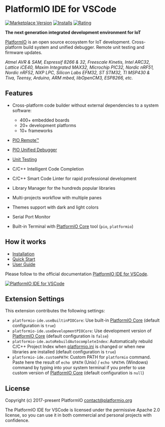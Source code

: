 # PlatformIO IDE for VSCode

[![Marketplace Version](https://vsmarketplacebadge.apphb.com/version-short/platformio.platformio-ide.svg)](https://marketplace.visualstudio.com/items?itemName=platformio.platformio-ide) [![Installs](https://vsmarketplacebadge.apphb.com/installs-short/platformio.platformio-ide.svg)](https://marketplace.visualstudio.com/items?itemName=platformio.platformio-ide) [![Rating](https://vsmarketplacebadge.apphb.com/rating-short/platformio.platformio-ide.svg)](https://marketplace.visualstudio.com/items?itemName=platformio.platformio-ide)

**The next generation integrated development environment for IoT**

[PlatformIO](http://platformio.org) is an open source ecosystem for IoT development.
Cross-platform build system and unified debugger. Remote unit testing and firmware updates.

*Atmel AVR & SAM, Espressif 8266 & 32, Freescale Kinetis, Intel ARC32, Lattice iCE40,
Maxim Integrated MAX32, Microchip PIC32, Nordic nRF51, Nordic nRF52, NXP LPC, Silicon Labs EFM32, ST STM32,
TI MSP430 & Tiva, Teensy, Arduino, ARM mbed, libOpenCM3, ESP8266, etc.*

## Features

* Cross-platform code builder without external dependencies to a system software:

    - 400+ embedded boards
    - 20+ development platforms
    - 10+ frameworks

* [PIO Remote™](http://docs.platformio.org/page/plus/pio-remote.html)
* [PIO Unified Debugger](http://docs.platformio.org/page/plus/debugging.html)
* [Unit Testing](http://docs.platformio.org/page/plus/unit-testing.html)
* C/C++ Intelligent Code Completion
* C/C++ Smart Code Linter for rapid professional development
* Library Manager for the hundreds popular libraries
* Multi-projects workflow with multiple panes
* Themes support with dark and light colors
* Serial Port Monitor
* Built-in Terminal with [PlatformIO Core](http://docs.platformio.org/page/core.html) tool (``pio``, ``platformio``)

## How it works

* [Installation](http://docs.platformio.org/page/ide/vscode.html#installation)
* [Quick Start](http://docs.platformio.org/page/ide/vscode.html#quick-start)
* [User Guide](http://docs.platformio.org/page/ide/vscode.html#user-quide)

Please follow to the official documentation [PlatformIO IDE for VSCode](http://docs.platformio.org/page/ide/vscode.html).

[![PlatformIO IDE for VSCode](https://raw.githubusercontent.com/platformio/platformio-docs/develop/_static/ide/vscode/platformio-ide-vscode.png)](http://platformio.org/platformio-ide)

## Extension Settings

This extension contributes the following settings:

* `platformio-ide.useBuiltinPIOCore`: Use built-in [PlatformIO Core](http://docs.platformio.org/page/core.html) (default configuration is `true`)
* `platformio-ide.useDevelopmentPIOCore`: Use development version of [PlatformIO Core](http://docs.platformio.org/page/core.html) (default configuration is `false`)
* `platformio-ide.autoRebuildAutocompleteIndex`: Automatically rebuild C/C++ Project Index when [platformio.ini](http://docs.platformio.org/page/projectconf.html) is changed or when new libraries are installed (default configuration is `true`)
* `platformio-ide.customPATH`: Custom PATH for `platformio` command. Paste here the result of `echo $PATH` (Unix) / `echo %PATH%` (Windows) command by typing into your system terminal if you prefer to use custom version of [PlatformIO Core](http://docs.platformio.org/page/core.html) (default configuration is `null`)

## License

Copyright (c) 2017-present PlatformIO <contact@platformio.org>

The PlatformIO IDE for VSCode is licensed under the permissive Apache 2.0 license,
so you can use it in both commercial and personal projects with confidence.
